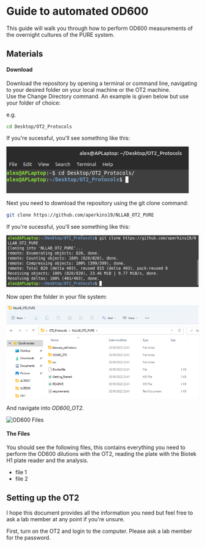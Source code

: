 # Guide to automated OD600

This guide will walk you through how to perform OD600 measurements of the overnight cultures of the PURE system.

## Materials

#### Download

Download the repository by opening a terminal or command line, navigating to your desired folder on your local machine or the OT2 machine.  
Use the Change Directory command. An example is given below but use your folder of choice:

e.g.
```bash
cd Desktop/OT2_Protocols
```

If you're sucessful, you'll see something like this:

![Desktop Navigation](img/initial_navigation.png)

Next you need to download the repository using the git clone command:

```bash
git clone https://github.com/aperkins19/NLLAB_OT2_PURE
```
If you're sucessful, you'll see something like this:

![Git Clone](img/git_clone.png)

Now open the folder in your file system:


![Top Files](img/top_files.png)


And navigate into *OD600_OT2*.  

![OD600 Files](img/od600_files.png)

#### The Files

You should see the following files, this contains everything you need to perform the OD600 dilutions with the OT2, reading the plate with the Biotek H1 plate reader and the analysis.  

* file 1
* file 2


## Setting up the OT2

I hope this document provides all the information you need but feel free to ask a lab member at any point if you're unsure.

First, turn on the OT2 and login to the computer. Please ask a lab member for the password.  

